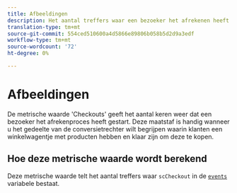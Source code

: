 ```yaml
---
title: Afbeeldingen
description: Het aantal treffers waar een bezoeker het afrekenen heeft gestart.
translation-type: tm+mt
source-git-commit: 554ced510600a4d5866e89806b058b5d2d9a3edf
workflow-type: tm+mt
source-wordcount: '72'
ht-degree: 0%

---
```



# Afbeeldingen

De metrische waarde &#39;Checkouts&#39; geeft het aantal keren weer dat een bezoeker het afrekenproces heeft gestart. Deze maatstaf is handig wanneer u het gedeelte van de conversietrechter wilt begrijpen waarin klanten een winkelwagentje met producten hebben en klaar zijn om deze te kopen.

## Hoe deze metrische waarde wordt berekend

Deze metrische waarde telt het aantal treffers waar `scCheckout` in de [`events`](/help/implement/vars/page-vars/events/events-overview.md) variabele bestaat.
